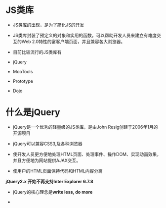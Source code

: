 # JS类库

* JS类库的出现，是为了简化JS的开发

* JS类库封装了预定义的对象和实用的函数，可以帮助开发人员来建立有难度交互的Web 2.0特性的富客户端页面，并且兼容各大浏览器。

* 目前比较流行的JS类库有

* jQuery

* MooTools

* Prototype

* Dojo


# 什么是jQuery

* jQuery是一个优秀的轻量级的JS类库，是由John Resig创建于2006年1月的开源项目

* jQuery可以兼容CSS3,及各种浏览器

* 使开发人员更方便地处理HTML页面、处理事件、操作DOM、实现动画效果，并且方便地为网站提供AJAX交互。

* 使用户的HTML页面保持代码和HTML内容分离

 **jQuery2.x 开始不再支持Inter Explorer 6.7.8**

* jQuery的核心理念是**write less, do more**

-

